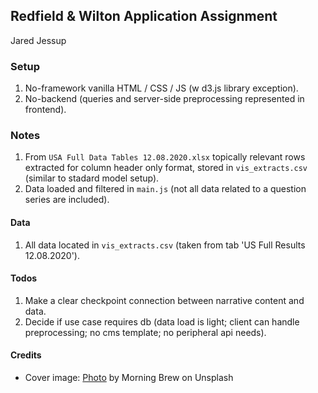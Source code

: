## Redfield & Wilton Application Assignment

Jared Jessup

### Setup
1. No-framework vanilla HTML / CSS / JS (w d3.js library exception).
2. No-backend (queries and server-side preprocessing represented in frontend).

### Notes
1. From `USA Full Data Tables 12.08.2020.xlsx` topically relevant rows extracted for column header only format, stored in `vis_extracts.csv` (similar to stadard model setup).
2. Data loaded and filtered in `main.js` (not all data related to a question series are included).

#### Data
1. All data located in `vis_extracts.csv` (taken from tab 'US Full Results 12.08.2020').

#### Todos
1. Make a clear checkpoint connection between narrative content and data.
2. Decide if use case requires db (data load is light; client can handle preprocessing; no cms template; no peripheral api needs).

#### Credits
+ Cover image: [Photo](https://unsplash.com/photos/rhFmpq6pMKU) by Morning Brew on Unsplash